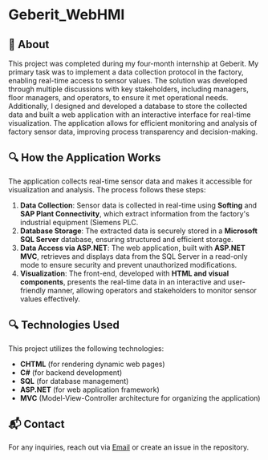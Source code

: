 # Geberit_WebHMI


## 🚀 About
This project was completed during my four-month internship at Geberit. My primary task was to implement a data collection protocol in the factory, enabling real-time access to sensor values. The solution was developed through multiple discussions with key stakeholders, including managers, floor managers, and operators, to ensure it met operational needs. Additionally, I designed and developed a database to store the collected data and built a web application with an interactive interface for real-time visualization. The application allows for efficient monitoring and analysis of factory sensor data, improving process transparency and decision-making.


## 🔍 How the Application Works
The application collects real-time sensor data and makes it accessible for visualization and analysis. The process follows these steps:
1. **Data Collection**: Sensor data is collected in real-time using **Softing** and **SAP Plant Connectivity**, which extract information from the factory's industrial equipment (Siemens PLC.
2. **Database Storage**: The extracted data is securely stored in a **Microsoft SQL Server** database, ensuring structured and efficient storage.
3. **Data Access via ASP.NET**: The web application, built with **ASP.NET MVC**, retrieves and displays data from the SQL Server in a read-only mode to ensure security and prevent unauthorized modifications.
4. **Visualization**: The front-end, developed with **HTML and visual components**, presents the real-time data in an interactive and user-friendly manner, allowing operators and stakeholders to monitor sensor values effectively.

## 🔍 Technologies Used

This project utilizes the following technologies:

- **CHTML** (for rendering dynamic web pages)
- **C#** (for backend development)
- **SQL** (for database management)
- **ASP.NET** (for web application framework)
- **MVC** (Model-View-Controller architecture for organizing the application)

## 📬 Contact
For any inquiries, reach out via [Email](youssefsidhom92@gmail.com) or create an issue in the repository.

